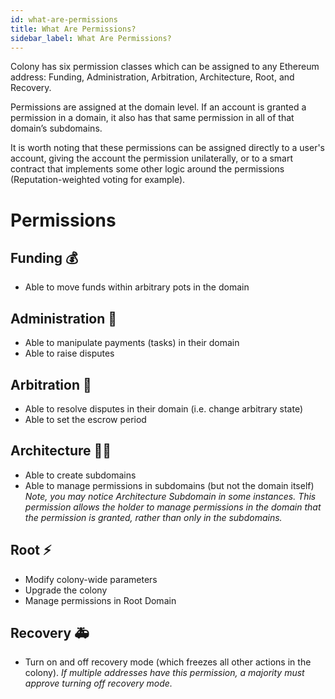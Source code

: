 ```yaml
---
id: what-are-permissions
title: What Are Permissions?
sidebar_label: What Are Permissions?
---
```

Colony has six permission classes which can be assigned to any Ethereum address: Funding, Administration, Arbitration, Architecture, Root, and Recovery.

Permissions are assigned at the domain level. If an account is granted a permission in a domain, it also has that same permission in all of that domain’s subdomains.

It is worth noting that these permissions can be assigned directly to a user's account, giving the account the permission unilaterally, or to a smart contract that implements some other logic around the permissions (Reputation-weighted voting for example).



# Permissions
## Funding 💰
* Able to move funds within arbitrary pots in the domain


## Administration 👔
* Able to manipulate payments (tasks) in their domain
* Able to raise disputes


## Arbitration 🔨
* Able to resolve disputes in their domain (i.e. change arbitrary state)
* Able to set the escrow period


## Architecture 💪🏽
* Able to create subdomains
* Able to manage permissions in subdomains (but not the domain itself)
*Note, you may notice Architecture Subdomain in some instances. This permission allows the holder to manage permissions in the domain that the permission is granted, rather than only in the subdomains.*


## Root ⚡
* Modify colony-wide parameters
* Upgrade the colony
* Manage permissions in Root Domain


## Recovery 🚑
* Turn on and off recovery mode (which freezes all other actions in the colony).
*If multiple addresses have this permission, a majority must approve turning off recovery mode.*
